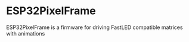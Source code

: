 # ESP32PixelFrame
ESP32PixelFrame is a firmware for driving FastLED compatible matrices with animations

